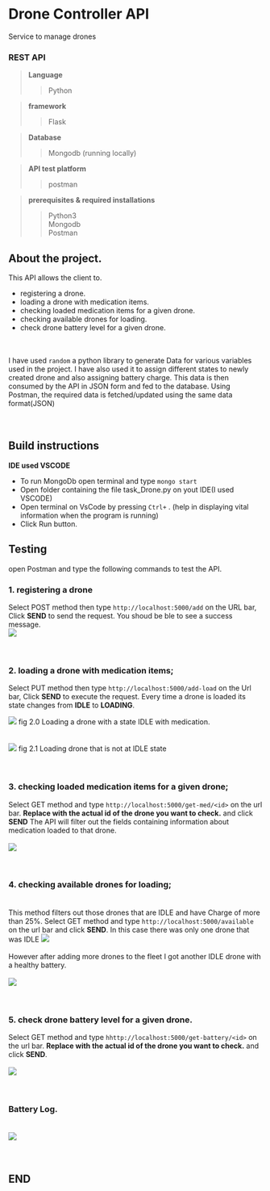 # Drone Controller API
Service to manage drones
### REST API

> **Language**
>> Python

> **framework**
>> Flask

> **Database**
>> Mongodb (running locally)

> **API test platform**
>> postman

> **prerequisites & required installations**
>> Python3\
>> Mongodb\
>> Postman<br>


## About the project.
This API allows the client to.
- registering a drone.
- loading a drone with medication items.
- checking loaded medication items for a given drone.
- checking available drones for loading.
- check drone battery level for a given drone.<br><br><br>


I have used ``` random ``` a python library to generate Data for various variables used in the project. I have also used it to assign different states to newly created drone and also assigning battery charge.
This data is then consumed by the API in JSON form and fed to the database. Using Postman, the required data is fetched/updated using the same data
format(JSON)<br><br><br>


## Build instructions
**IDE used VSCODE**

- To run MongoDb open terminal and type ```mongo start```
- Open folder containing the file task_Drone.py on yout IDE(I used VSCODE)
- Open terminal on VsCode by pressing ```Ctrl+``` . (help in displaying vital information when the program is running)
- Click Run button.



## Testing
open Postman and type the following commands to test the API.

### 1. registering a drone
Select POST method then type ```http://localhost:5000/add``` on the URL bar, Click **SEND** to send the request. You shoud be ble to see a success message.\
<img src="https://raw.githubusercontent.com/charlesncn/task_Drone/master/img/add.png"><br><br><br>


### 2. loading a drone with medication items;
Select PUT method then type ```http://localhost:5000/add-load``` on the Url bar, Click **SEND** to execute the request.
Every time a drone is loaded its state changes from **IDLE** to **LOADING**.

<img src="https://raw.githubusercontent.com/charlesncn/task_Drone/master/img/addLoad.png">
fig 2.0 Loading a drone with a state IDLE with medication.<br><br><br>


<img src="https://raw.githubusercontent.com/charlesncn/task_Drone/master/img/AddMedError.png">
fig 2.1 Loading drone that is  not at IDLE state<br><br><br>


### 3. checking loaded medication items for a given drone;
Select GET method and type ```http://localhost:5000/get-med/<id>``` on the url bar. **Replace <id> with the actual id of the drone you want to check.** and 
click **SEND** The API will filter out the fields containing information about medication loaded to that drone.<br><br>
<img src="https://raw.githubusercontent.com/charlesncn/task_Drone/master/img/viewMedOnDrone.png"><br><br><br>



### 4. checking available drones for loading;<br><br>
This method filters out those drones that are IDLE and have Charge of more than 25%. Select GET method and type
```http://localhost:5000/available``` on the url bar and click **SEND**. In this case there was only one drone that was IDLE
<img src="https://raw.githubusercontent.com/charlesncn/task_Drone/master/img/avail.png"><br><br>
However after adding more drones to the fleet I got another IDLE drone with a healthy battery.<br><br>
<img src="https://raw.githubusercontent.com/charlesncn/task_Drone/master/img/available2.png"><br><br><br>


### 5. check drone battery level for a given drone.<br>
Select GET method and type ```hhttp://localhost:5000/get-battery/<id>``` on the url bar. **Replace <id> with the actual id of the drone you want to check.** and 
click **SEND**.<br><br>
<img src="https://raw.githubusercontent.com/charlesncn/task_Drone/master/img/getBatID.png"><br><br><br>

### Battery Log.<br><br>
<img src="https://github.com/charlesncn/task_Drone/blob/master/img/BatLog.png"><br><br><br>

## END
